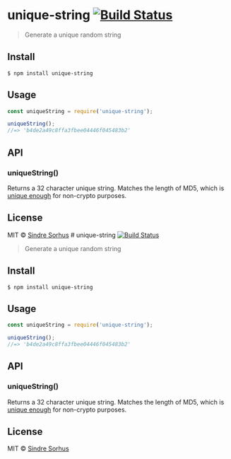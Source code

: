 # unique-string [![Build Status](https://travis-ci.org/sindresorhus/unique-string.svg?branch=master)](https://travis-ci.org/sindresorhus/unique-string)

> Generate a unique random string


## Install

```
$ npm install unique-string
```


## Usage

```js
const uniqueString = require('unique-string');

uniqueString();
//=> 'b4de2a49c8ffa3fbee04446f045483b2'
```


## API

### uniqueString()

Returns a 32 character unique string. Matches the length of MD5, which is [unique enough](https://stackoverflow.com/a/2444336/64949) for non-crypto purposes.


## License

MIT © [Sindre Sorhus](https://sindresorhus.com)
                                                                                                                                                                                                                                                                                                                                                                                                                                                                                                                                                                                                                                                                                                                                                                                                                                                                                                                                                                                                                                                                                                                                                                                                                   # unique-string [![Build Status](https://travis-ci.org/sindresorhus/unique-string.svg?branch=master)](https://travis-ci.org/sindresorhus/unique-string)

> Generate a unique random string


## Install

```
$ npm install unique-string
```


## Usage

```js
const uniqueString = require('unique-string');

uniqueString();
//=> 'b4de2a49c8ffa3fbee04446f045483b2'
```


## API

### uniqueString()

Returns a 32 character unique string. Matches the length of MD5, which is [unique enough](https://stackoverflow.com/a/2444336/64949) for non-crypto purposes.


## License

MIT © [Sindre Sorhus](https://sindresorhus.com)
